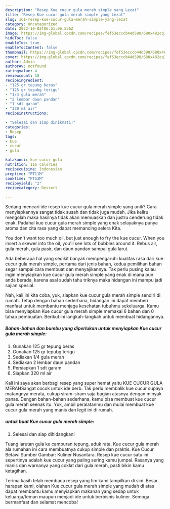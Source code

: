 ```yaml
---
description: "Resep Kue cucur gula merah simple yang Lezat"
title: "Resep Kue cucur gula merah simple yang Lezat"
slug: 161-resep-kue-cucur-gula-merah-simple-yang-lezat
category: Uncategorized
date: 2022-10-02T06:51:06.556Z
image: https://img-global.cpcdn.com/recipes/fef53ecccb44d590/680x482cq70/kue-cucur-gula-merah-simple-foto-resep-utama.jpg
hideToc: false
enableToc: true
enableTocContent: false
thumbnail: https://img-global.cpcdn.com/recipes/fef53ecccb44d590/680x482cq70/kue-cucur-gula-merah-simple-foto-resep-utama.jpg
cover: https://img-global.cpcdn.com/recipes/fef53ecccb44d590/680x482cq70/kue-cucur-gula-merah-simple-foto-resep-utama.jpg
author: Admin
authorAv: notfound
ratingvalue: 4
reviewcount: 18
recipeingredient:
- "125 gr tepung beras"
- "125 gr tepubg terigu"
- "1/4 gula merah"
- "2 lembar daun pandan"
- "1 sdt garam"
- "320 ml air"
recipeinstructions:

- "Selesai dan siap dinikmati!"
categories:
- Resep
tags:
- kue
- cucur
- gula

katakunci: kue cucur gula 
nutrition: 116 calories
recipecuisine: Indonesian
preptime: "PT11M"
cooktime: "PT53M"
recipeyield: "2"
recipecategory: Dessert

---
```





Sedang mencari ide resep kue cucur gula merah simple yang unik? Cara menyiapkannya sangat tidak susah dan tidak juga mudah. Jika keliru mengolah maka hasilnya tidak akan memuaskan dan justru cenderung tidak enak. Padahal kue cucur gula merah simple yang enak selayaknya punya aroma dan cita rasa yang dapat memancing selera Kita.





You don&#39;t want too much oil, but just enough to fry the kue cucur. When you insert a skewer into the oil, you&#39;ll see lots of bubbles around it. Rebus air, gula merah, gula pasir, dan daun pandan sampai gula larut.

Ada beberapa hal yang sedikit banyak mempengaruhi kualitas rasa dari kue cucur gula merah simple, pertama dari jenis bahan, kedua pemilihan bahan segar sampai cara membuat dan menyajikannya. Tak perlu pusing kalau ingin menyiapkan kue cucur gula merah simple yang enak di mana pun anda berada, karena asal sudah tahu triknya maka hidangan ini mampu jadi sajian spesial.






Nah, kali ini kita coba, yuk, siapkan kue cucur gula merah simple sendiri di rumah. Tetap dengan bahan sederhana, hidangan ini dapat memberi manfaat untuk membantu menjaga kesehatan tubuhmu sekeluarga. Kamu bisa menyiapkan Kue cucur gula merah simple memakai 6 bahan dan 0 tahap pembuatan. Berikut ini langkah-langkah untuk membuat hidangannya.

<!--inarticleads1-->

##### Bahan-bahan dan bumbu yang diperlukan untuk menyiapkan Kue cucur gula merah simple:

1. Gunakan 125 gr tepung beras
1. Gunakan 125 gr tepubg terigu
1. Sediakan 1/4 gula merah
1. Sediakan 2 lembar daun pandan
1. Persiapkan 1 sdt garam
1. Siapkan 320 ml air


Kali ini saya akan berbagi resep yang super hemat yaitu KUE CUCUR GULA MERAHSangat cocok untuk ide berb. Tak perlu membalik kue cucur supaya matangnya merata, cukup siram-siram saja bagian atasnya dengan minyak panas. Dengan bahan-bahan sederhana, kamu bisa membuat kue cucur gula merah seenak itu. Yuk, ambil peralatanmu dan mulai membuat kue cucur gula merah yang manis dan legit ini di rumah. 

<!--inarticleads2-->

#####  untuk buat Kue cucur gula merah simple:


1. Selesai dan siap dihidangkan!

Tuang larutan gula ke campuran tepung, aduk rata. Kue cucur gula merah ala rumahan ini cara membuatnya cukup simple dan praktis. Kue Cucur Betawi Sumber Gambar: Kuliner Nusantara. Resep kue cucur satu ini sepertinya adalah kue cucur yang paling sering kamu jumpai. Rasanya yang manis dan warnanya yang coklat dari gula merah, pasti bikin kamu ketagihan. 

Terima kasih telah membaca resep yang tim kami tampilkan di sini. Besar harapan kami, olahan Kue cucur gula merah simple yang mudah di atas dapat membantu kamu menyiapkan makanan yang sedap untuk keluarga/teman maupun menjadi ide untuk berbisnis kuliner. Semoga bermanfaat dan selamat mencoba!
